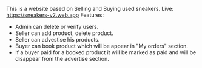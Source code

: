 This is a website based on Selling and Buying used sneakers.
Live:  https://sneakers-v2.web.app
Features:
* Admin can delete or verify users.
* Seller can add product, delete product.
* Seller can advestise his products.
* Buyer can book product which will be appear in "My orders" section.
* If a buyer paid for a booked product it will be marked as paid and will be disappear from the advertise section.
